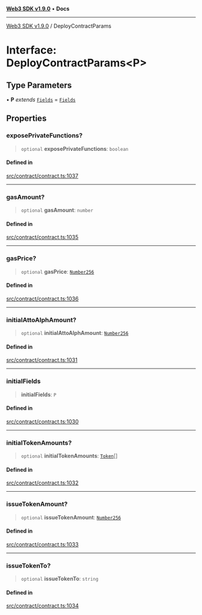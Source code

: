 [**Web3 SDK v1.9.0**](../README.md) • **Docs**

***

[Web3 SDK v1.9.0](../globals.md) / DeployContractParams

# Interface: DeployContractParams\<P\>

## Type Parameters

• **P** *extends* [`Fields`](../type-aliases/Fields.md) = [`Fields`](../type-aliases/Fields.md)

## Properties

### exposePrivateFunctions?

> `optional` **exposePrivateFunctions**: `boolean`

#### Defined in

[src/contract/contract.ts:1037](https://github.com/Mystic-Nayy/alephium-web3/blob/c1afd789a197ce5fe21f08c2965942090157c33d/packages/web3/src/contract/contract.ts#L1037)

***

### gasAmount?

> `optional` **gasAmount**: `number`

#### Defined in

[src/contract/contract.ts:1035](https://github.com/Mystic-Nayy/alephium-web3/blob/c1afd789a197ce5fe21f08c2965942090157c33d/packages/web3/src/contract/contract.ts#L1035)

***

### gasPrice?

> `optional` **gasPrice**: [`Number256`](../type-aliases/Number256.md)

#### Defined in

[src/contract/contract.ts:1036](https://github.com/Mystic-Nayy/alephium-web3/blob/c1afd789a197ce5fe21f08c2965942090157c33d/packages/web3/src/contract/contract.ts#L1036)

***

### initialAttoAlphAmount?

> `optional` **initialAttoAlphAmount**: [`Number256`](../type-aliases/Number256.md)

#### Defined in

[src/contract/contract.ts:1031](https://github.com/Mystic-Nayy/alephium-web3/blob/c1afd789a197ce5fe21f08c2965942090157c33d/packages/web3/src/contract/contract.ts#L1031)

***

### initialFields

> **initialFields**: `P`

#### Defined in

[src/contract/contract.ts:1030](https://github.com/Mystic-Nayy/alephium-web3/blob/c1afd789a197ce5fe21f08c2965942090157c33d/packages/web3/src/contract/contract.ts#L1030)

***

### initialTokenAmounts?

> `optional` **initialTokenAmounts**: [`Token`](Token.md)[]

#### Defined in

[src/contract/contract.ts:1032](https://github.com/Mystic-Nayy/alephium-web3/blob/c1afd789a197ce5fe21f08c2965942090157c33d/packages/web3/src/contract/contract.ts#L1032)

***

### issueTokenAmount?

> `optional` **issueTokenAmount**: [`Number256`](../type-aliases/Number256.md)

#### Defined in

[src/contract/contract.ts:1033](https://github.com/Mystic-Nayy/alephium-web3/blob/c1afd789a197ce5fe21f08c2965942090157c33d/packages/web3/src/contract/contract.ts#L1033)

***

### issueTokenTo?

> `optional` **issueTokenTo**: `string`

#### Defined in

[src/contract/contract.ts:1034](https://github.com/Mystic-Nayy/alephium-web3/blob/c1afd789a197ce5fe21f08c2965942090157c33d/packages/web3/src/contract/contract.ts#L1034)
